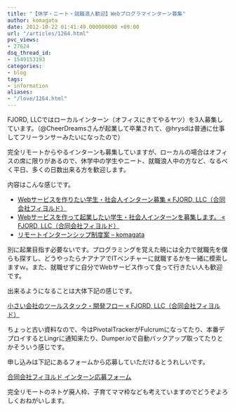 ```yaml
---
title: "【休学・ニート・就職浪人歓迎】Webプログラマインターン募集"
author: komagata
date: 2012-10-22 01:41:49.000000000 +09:00
url: "/articles/1264.html"
pvc_views:
- 27624
dsq_thread_id:
- 1549153193
categories:
- blog
tags:
- information
aliases:
- "/love/1264.html"
---
```

FJORD, LLCではローカルインターン（オフィスにきてやるヤツ）を3人募集しています。（@CheerDreamsさんが起業して卒業されて、@hrysdは普通に仕事してフリーランサーみたいになったので）

完全リモートからやるインターンも募集していますが、ローカルの場合はオフィスの席に限りがあるので、休学中の学生やニート、就職浪人中の方など、なるべく平日、多くの日数出来る方を歓迎します。

内容はこんな感じです。

  * [Webサービスを作りたい学生・社会人インターン募集 « FJORD, LLC（合同会社フィヨルド）][1]
  * [Webサービスを作って起業したい学生・社会人インターンを募集します。 « FJORD, LLC（合同会社フィヨルド）][2]
  * [リモートインターンシップ制度案 &#8211; komagata][3]

別に起業目指す必要ないです。プログラミングを覚えた暁には全力で就職先を僕らも探すし、どうやったらナアナアでITベンチャーに就職するかを一緒に模索しますｗ。また、就職せずに自分でWebサービス作って食って行きたい人も歓迎です。

出来るようになることは大体下記の感じです。

[小さい会社のツールスタック・開発フロー « FJORD, LLC（合同会社フィヨルド）][4]

ちょっと古い資料なので、今はPivotalTrackerがFulcrumになってたり、本番デプロイするとLingrに通知来たり、Dumper.ioで自動バックアップ取ってたりとかそういう感じです。

申し込みは下記にあるフォームから応募していただけるとうれしいです。

[合同会社フィヨルド インターン応募フォーム][5]

完全リモートのネトゲ廃人枠、子育てママ枠なども考えていますのでどうぞよろしくおねがいします。

 [1]: http://fjord.jp/love/1094.html
 [2]: http://fjord.jp/love/1173.html
 [3]: http://docs.komagata.org/4942
 [4]: http://fjord.jp/love/1084.html
 [5]: https://form.run/@intern